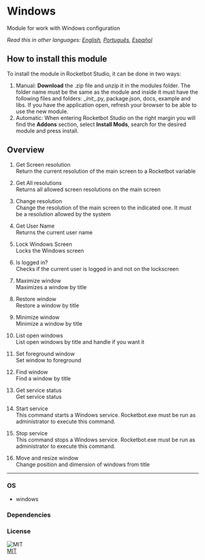 # Windows
  
Module for work with Windows configuration  

*Read this in other languages: [English](README.md), [Português](README.pr.md), [Español](README.es.md)*

## How to install this module
  
To install the module in Rocketbot Studio, it can be done in two ways:
1. Manual: __Download__ the .zip file and unzip it in the modules folder. The folder name must be the same as the module and inside it must have the following files and folders: \__init__.py, package.json, docs, example and libs. If you have the application open, refresh your browser to be able to use the new module.
2. Automatic: When entering Rocketbot Studio on the right margin you will find the **Addons** section, select **Install Mods**, search for the desired module and press install.  


## Overview


1. Get Screen resolution  
Return the current resolution of the main screen to a Rocketbot variable

2. Get All resolutions  
Returns all allowed screen resolutions on the main screen

3. Change resolution  
Change the resolution of the main screen to the indicated one. It must be a resolution allowed by the system

4. Get User Name  
Returns the current user name

5. Lock Windows Screen  
Locks the Windows screen

6. Is logged in?  
Checks if the current user is logged in and not on the lockscreen

7. Maximize window  
Maximizes a window by title

8. Restore window  
Restore a window by title

9. Minimize window  
Minimize a window by title

10. List open windows  
List open windows by title and handle if you want it

11. Set foreground window  
Set window to foreground

12. Find window  
Find a window by title

13. Get service status  
Get service status

14. Start service  
This command starts a Windows service. Rocketbot.exe must be run as administrator to execute this command.

15. Stop service  
This command stops a Windows service. Rocketbot.exe must be run as administrator to execute this command.

16. Move and resize window  
Change position and dimension of windows from title  




----
### OS

- windows

### Dependencies

### License
  
![MIT](https://camo.githubusercontent.com/107590fac8cbd65071396bb4d04040f76cde5bde/687474703a2f2f696d672e736869656c64732e696f2f3a6c6963656e73652d6d69742d626c75652e7376673f7374796c653d666c61742d737175617265)  
[MIT](http://opensource.org/licenses/mit-license.ph)